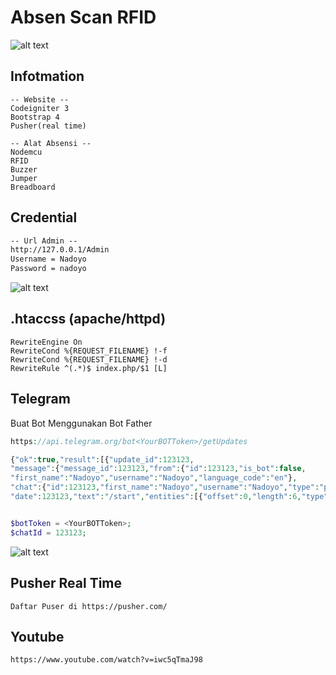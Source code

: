 # Absen Scan RFID

![alt text](https://github.com/nadoyo69/Absen_RFID/blob/master/assets/img2.png?raw=true)


## Infotmation
```
-- Website --
Codeigniter 3
Bootstrap 4
Pusher(real time)

-- Alat Absensi --
Nodemcu
RFID
Buzzer
Jumper
Breadboard
```

## Credential


```txt
-- Url Admin --
http://127.0.0.1/Admin
Username = Nadoyo
Password = nadoyo
```
![alt text](https://github.com/nadoyo69/Absen_RFID/blob/master/assets/img3.png?raw=true)

## .htaccss (apache/httpd)
```.htaccess
RewriteEngine On
RewriteCond %{REQUEST_FILENAME} !-f
RewriteCond %{REQUEST_FILENAME} !-d
RewriteRule ^(.*)$ index.php/$1 [L]
```

## Telegram
Buat Bot Menggunakan Bot Father

```php
https://api.telegram.org/bot<YourBOTToken>/getUpdates

{"ok":true,"result":[{"update_id":123123,
"message":{"message_id":123123,"from":{"id":123123,"is_bot":false,
"first_name":"Nadoyo","username":"Nadoyo","language_code":"en"},
"chat":{"id":123123,"first_name":"Nadoyo","username":"Nadoyo","type":"private"}, 
"date":123123,"text":"/start","entities":[{"offset":0,"length":6,"type":"bot_command"}]}}]}


$botToken = <YourBOTToken>; 
$chatId = 123123; 
```
![alt text](https://github.com/nadoyo69/Absen_RFID/blob/master/assets/img.png?raw=true)

## Pusher Real Time
```
Daftar Puser di https://pusher.com/
```

## Youtube
```
https://www.youtube.com/watch?v=iwc5qTmaJ98
```
